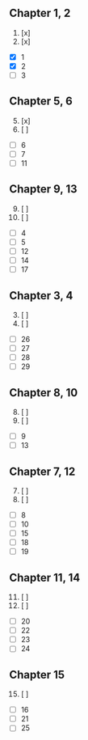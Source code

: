 ## Chapter 1, 2

1. [x]
2. [x]

- [x] 1
- [x] 2
- [ ] 3

## Chapter 5, 6

5. [x]
6. [ ]

- [ ] 6
- [ ] 7
- [ ] 11

## Chapter 9, 13

9.  [ ]
13. [ ]

- [ ] 4
- [ ] 5
- [ ] 12
- [ ] 14
- [ ] 17

## Chapter 3, 4

3. [ ]
4. [ ]

- [ ] 26
- [ ] 27
- [ ] 28
- [ ] 29

## Chapter 8, 10

8.  [ ]
10. [ ]

- [ ] 9
- [ ] 13

## Chapter 7, 12

7.  [ ]
12. [ ]

- [ ] 8
- [ ] 10
- [ ] 15
- [ ] 18
- [ ] 19

## Chapter 11, 14

11. [ ]
14. [ ]

- [ ] 20
- [ ] 22
- [ ] 23
- [ ] 24

## Chapter 15

15. [ ]

- [ ] 16
- [ ] 21
- [ ] 25
